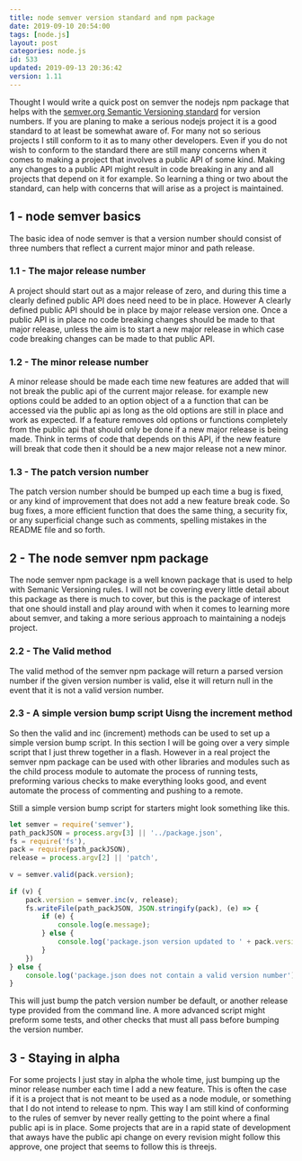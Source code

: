 ```yaml
---
title: node semver version standard and npm package
date: 2019-09-10 20:54:00
tags: [node.js]
layout: post
categories: node.js
id: 533
updated: 2019-09-13 20:36:42
version: 1.11
---
```


Thought I would write a quick post on semver the nodejs npm package that helps with the [semver.org Semantic Versioning standard](https://semver.org/) for version numbers. If you are planing to make a serious nodejs project it is a good standard to at least be somewhat aware of. For many not so serious projects I still conform to it as to many other developers. Even if you do not wish to conform to the standard there are still many concerns when it comes to making a project that involves a public API of some kind. Making any changes to a public API might result in code breaking in any and all projects that depend on it for example. So learning a thing or two about the standard, can help with concerns that will arise as a project is maintained.

<!-- more -->

## 1 - node semver basics

The basic idea of node semver is that a version number should consist of three numbers that reflect a current major minor and path release. 

### 1.1 - The major release number 

A project should start out as a major release of zero, and during this time a clearly defined public API does need need to be in place. However A clearly defined public API should be in place by major release version one. Once a public API is in place no code breaking changes should be made to that major release, unless the aim is to start a new major release in which case code breaking changes can be made to that public API.

### 1.2 - The minor release number

A minor release should be made each time new features are added that will not break the public api of the current major release. for example new options could be added to an option object of a a function that can be accessed via the public api as long as the old options are still in place and work as expected. If a feature removes old options or functions completely from the public api that should only be done if a new major release is being made. Think in terms of code that depends on this API, if the new feature will break that code then it should be a new major release not a new minor.

### 1.3 - The patch version number

The patch version number should be bumped up each time a bug is fixed, or any kind of improvement that does not add a new feature break code. So bug fixes, a more efficient function that does the same thing, a security fix, or any superficial change such as comments, spelling mistakes in the README file and so forth.

## 2 - The node semver npm package

The node semver npm package is a well known package that is used to help with Semanic Versioning rules. I will not be covering every little detail about this package as there is much to cover, but this is the package of interest that one should install and play around with when it comes to learning more about semver, and taking a more serious approach to maintaining a nodejs project.

### 2.2 - The Valid method

The valid method of the semver npm package will return a parsed version number if the given version number is valid, else it will return null in the event that it is not a valid version number.

### 2.3 - A simple version bump script Uisng the increment method

So then the valid and inc (increment) methods can be used to set up a simple version bump script. In this section I will be going over a very simple script that I just threw together in a flash. However in a real project the semver npm package can be used with other libraries and modules such as the child process module to automate the process of running tests, preforming various checks to make everything looks good, and event automate the process of commenting and pushing to a remote.

Still a simple version bump script for starters might look something like this.

```js
let semver = require('semver'),
path_packJSON = process.argv[3] || '../package.json',
fs = require('fs'),
pack = require(path_packJSON),
release = process.argv[2] || 'patch',
 
v = semver.valid(pack.version);
 
if (v) {
    pack.version = semver.inc(v, release);
    fs.writeFile(path_packJSON, JSON.stringify(pack), (e) => {
        if (e) {
            console.log(e.message);
        } else {
            console.log('package.json version updated to ' + pack.version);
        }
    })
} else {
    console.log('package.json does not contain a valid version number');
}
```

This will just bump the patch version number be default, or another release type provided from the command line. A more advanced script might preform some tests, and other checks that must all pass before bumping the version number.

## 3 - Staying in alpha

For some projects I just stay in alpha the whole time, just bumping up the minor release number each time I add a new feature. This is often the case if it is a project that is not meant to be used as a node module, or something that I do not intend to release to npm. This way I am still kind of conforming to the rules of semver by never really getting to the point where a final public api is in place. Some projects that are in a rapid state of development that aways have the public api change on every revision might follow this approve, one project that seems to follow this is threejs.